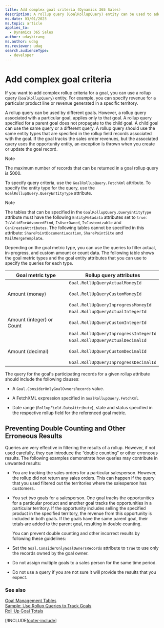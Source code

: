 ```yaml
---
title: Add complex goal criteria (Dynamics 365 Sales)
description: A rollup query (GoalRollupQuery) entity can be used to add complex rollup criteria for a goal.
ms.date: 03/01/2023
ms.topic: article
applies_to: 
  - Dynamics 365 Sales
author: udaykirang
ms.author: udag
ms.reviewer: udag
search.audienceType: 
  - developer
---
```


# Add complex goal criteria

If you want to add complex rollup criteria for a goal, you can use a rollup query (`GoalRollupQuery`) entity. For example, you can specify revenue for a particular product line or revenue generated in a specific territory.  
  
 A rollup query can be used by different goals. However, a rollup query associated with a particular goal, applies only to that goal. A rollup query specified for a parent goal does not propagate to the child goal. A child goal can use the same query or a different query. A rollup query should use the same entity types that are specified in the rollup field records associated with the goal. If the goal tracks the sales order revenues, but the associated query uses the opportunity entity, an exception is thrown when you create or update the goal record.  
  
> [!NOTE]
>  The maximum number of records that can be returned in a goal rollup query is 5000.  
  
 To specify query criteria, use the `GoalRollupQuery.FetchXml` attribute. To specify the entity type for the query, use the `GoalRollupQuery.QueryEntityType` attribute.  
  
> [!NOTE]
>  The tables that can be specified in the `GoalRollupQuery.QueryEntityType` attribute must have the following `EntityMetadata` attributes set to `true`: `IsValidForAdvancedFind`, `IsUserOwned`, `IsCustomizable` and `CanCreateAttributes`. The following tables cannot be specified in this attribute: `SharePointDocumentLocation`, `SharePointSite` and `MailMergeTemplate`.  
  
 Depending on the goal metric type, you can use the queries to filter actual, in-progress, and custom amount or count data. The following table shows the goal metric types and the goal entity attributes that you can use to specify the queries for each type.  
  
|Goal metric type|Rollup query attributes|  
|----------------------|-----------------------------|  
|Amount (money)|`Goal.RollUpQueryActualMoneyId`<br /><br /> `Goal.RollUpQueryCustomMoneyId`<br /><br /> `Goal.RollUpQueryInprogressMoneyId`|  
|Amount (integer) or Count|`Goal.RollupQueryActualIntegerId`<br /><br /> `Goal.RollUpQueryCustomIntegerId`<br /><br /> `Goal.RollUpQueryInprogressIntegerId`|  
|Amount (decimal)|`Goal.RollUpQueryActualDecimalId`<br /><br /> `Goal.RollUpQueryCustomDecimalId`<br /><br /> `Goal.RollUpQueryInprogressDecimalId`|  
  
 The query for the goal's participating records for a given rollup attribute should include the following clauses:  
  
-   A `Goal.ConsiderOnlyGoalOwnersRecords` value.  
  
-   A FetchXML expression specified in `GoalRollupQuery.FetchXml`.  
  
-   Date range (`RollupField.DateAttribute`), state and status specified in the respective rollup field for the referenced goal metric.  
  
## Preventing Double Counting and Other Erroneous Results  
 Queries are very effective in filtering the results of a rollup. However, if not used carefully, they can introduce the “double counting” or other erroneous results. The following examples demonstrate how queries may contribute in unwanted results:  
  
- You are tracking the sales orders for a particular salesperson. However, the rollup did not return any sales orders. This can happen if the query that you used filtered out the territories where the salesperson has customers.  
  
- You set two goals for a salesperson. One goal tracks the opportunities for a particular product and another goal tracks the opportunities in a particular territory. If the opportunity includes selling the specified product in the specified territory, the revenue from this opportunity is included in both goals. If the goals have the same parent goal, their totals are added to the parent goal, resulting in double counting.  
  
  You can prevent double counting and other incorrect results by following these guidelines:  
  
- Set the `Goal.ConsiderOnlyGoalOwnersRecords` attribute to `true` to use only the records owned by the goal owner.  
  
- Do not assign multiple goals to a sales person for the same time period.  
  
- Do not use a query if you are not sure it will provide the results that you expect.  
  
### See also  
 [Goal Management Tables](goal-management-entities.md)   
 [Sample: Use Rollup Queries to Track Goals](sample-use-rollup-queries-track-goals.md)   
 [Roll Up Goal Totals](roll-up-goal-totals.md)

[!INCLUDE[footer-include](../../includes/footer-banner.md)]

